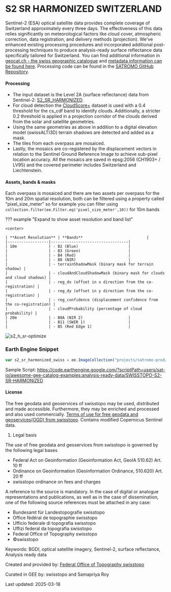 # S2 SR HARMONIZED SWITZERLAND

Sentinel-2 (ESA) optical satellite data provides complete coverage of Switzerland approximately every three days. The effectiveness of this data
relies significantly on meteorological factors like cloud cover, atmospheric correction, data registration, and delivery methods (projection). We've
enhanced existing processing procedures and incorporated additional post-processing techniques to produce analysis-ready surface reflectance data
specifically tailored for Switzerland. You can find additional information in [geocat.ch - the swiss geographic catalogue](https://www.geocat.ch)
and [metadata information can be found here](https://www.geocat.ch/geonetwork/srv/eng/catalog.search#/metadata/7ae5cd5b-e872-4719-92c0-dc2f86c4d471). Processing code can be found in the [SATROMO GitHub Repository](https://github.com/swisstopo/topo-satromo).

#### Processing
- The input dataset is the Level 2A (surface reflectance) data from Sentinel-2: [S2_SR_HARMONIZED](https://developers.google.com/earth-engine/datasets/catalog/COPERNICUS_S2_SR_HARMONIZED?hl=en).
- For cloud detection the [CloudScore+](https://developers.google.com/earth-engine/datasets/catalog/GOOGLE_CLOUD_SCORE_PLUS_V1_S2_HARMONIZED?hl=en) dataset is used with a 0.4 threshold for the cs_cdf band to identify clouds. Additionally, a stricter 0.2 threshold is applied in a projection corridor of the clouds derived from the solar and satellite geometries.
- Using the same geometries as above in addition to a digital elevation model (swissALTI3D) terrain shadows are detected and added as a mask.
- The tiles from each overpass are mosaiced.
- Lastly, the mosaics are co-registered by the displacement vectors in relation to the Sentinel Ground Reference Image to achieve sub-pixel location accuracy. All the mosaics are saved in epsg:2056 (CH1903+ / LV95) and the covered perimeter includes Switzerland and Liechtenstein.

#### Assets, bands & masks
Each overpass is mosaiced and there are two assets per overpass for the 10m and 20m spatial resolution, both can be filtered using a property called "pixel_size_meter" so for example you can filter using ```collection.filter(ee.Filter.eq('pixel_size_meter',10))``` for 10m bands

??? example "Expand to show asset resolution and band list"

    <center>

    | **Asset Resolution** | **Bands**                            |
    |------------------|----------------------------------|
    | 10m              | - B2 (Blue)                      |
    |                  | - B3 (Green)                     |
    |                  | - B4 (Red)                       |
    |                  | - B8 (NIR)                       |
    |                  | - terrainShadowMask (binary mask for terrain shadow) |
    |                  | - cloudAndCloudShadowMask (binary mask for clouds and cloud shadows) |
    |                  | - reg_dx (offset in x direction from the co-registration) |
    |                  | - reg_dy (offset in y direction from the co-registration) |
    |                  | - reg_confidence (displacement confidence from the co-registration) |
    |                  | - cloudProbability (percentage of cloud probability) |
    | 20m              | - B8A (NIR 2)                    |
    |                  | - B11 (SWIR 1)                   |
    |                  | - B5 (Red Edge 1)                |

![s2_h_sr-optimize](https://github.com/samapriya/awesome-gee-community-datasets/assets/6677629/7f75b1c1-68bd-46e9-a789-ceab8c6763da)

### Earth Engine Snippet

```js
var s2_sr_harmonized_swiss = ee.ImageCollection("projects/satromo-prod/assets/col/S2_SR_HARMONIZED_SWISS");
```

Sample Script: https://code.earthengine.google.com/?scriptPath=users/sat-io/awesome-gee-catalog-examples:analysis-ready-data/SWISSTOPO-S2-SR-HARMONIZED

#### License
The free geodata and geoservices of swisstopo may be used, distributed and made accessible. Furthermore, they may be enriched and processed and also
used commercially. [Terms of use for free geodata and geoservices(OGD) from swisstopo](https://www.swisstopo.admin.ch/en/terms-of-use-free-geodata-and-geoservices). Contains modified Copernicus Sentinel data.

1. Legal basis

The use of free geodata and geoservices from swisstopo is governed by the following legal bases

   - Federal Act on Geoinformation (Geoinformation Act, GeoIA 510.62) Art. 10 ff
   - Ordinance on Geoinformation (Geoinformation Ordinance, 510.620) Art. 20 ff
   - swisstopo ordinance on fees and charges

A reference to the source is mandatory. In the case of digital or analogue representations and publications, as well as in the case of dissemination, one of the following source references must be attached in any case:

- Bundesamt für Landestopografie swisstopo
- Office fédéral de topographie swisstopo
- Ufficio federale di topografia swisstopo
- Uffizi federal da topografia swisstopo
- Federal Office of Topography swisstopo
- ©swisstopo

Keywords: BGDI, optical satellite imagery, Sentinel-2, surface reflectance, Analysis ready data

Created and provided by: [Federal Office of Topography swisstopo](https://www.swisstopo.admin.ch/en)

Curated in GEE by: swisstopo and Samapriya Roy

Last updated: 2025-03-18
